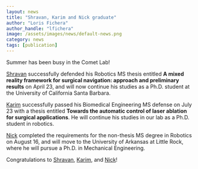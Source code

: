 ```yaml
---
layout: news
title: "Shravan, Karim and Nick graduate"
author: "Loris Fichera"
author_handle: "lfichera"
image: /assets/images/news/default-news.png
category: news
tags: [publication]
---
```

Summer has been busy in the Comet Lab!

[Shravan] successfully defended his Robotics MS thesis entitled
**A mixed reality framework for surgical navigation: approach and preliminary results** on
April 23, and will now continue his studies as a Ph.D. student at the University of
California Santa Barbara.

[Karim] successfully passed his Biomedical Engineering MS defense on July 23 with a thesis entitled
**Towards the automatic control of laser ablation for surgical applications**.
He will continue his studies in our lab as a Ph.D. student in robotics.

[Nick] completed the requirements for the non-thesis MS degree in Robotics on August 16,
and will move to the University of Arkansas at Little Rock, where he will pursue a
Ph.D. in Mechanical Engineering.

Congratulations to [Shravan], [Karim], and [Nick]!

[Shravan]: /team/Shravan-Murlidaran
[Karim]: /team/Karim-Tarabein
[Nick]: /team/Nicholas-Fajardo
